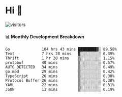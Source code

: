 # Hi 👋
 
![visitors](https://visitor-badge.glitch.me/badge?page_id=sorcererxw.sorcererx)

#### 📊 Monthly Development Breakdown

<!--START_SECTION:waka-->
```text
Go              104 hrs 43 mins ████████▓░ 89.58%
Text            7 hrs 28 mins   ▓░░░░░░░░░ 6.39%
Thrift          1 hr 20 mins    ▒░░░░░░░░░ 1.15%
protobuf        40 mins         ▒░░░░░░░░░ 0.57%
AUTO_DETECTED   34 mins         ▒░░░░░░░░░ 0.49%
go.mod          29 mins         ▒░░░░░░░░░ 0.42%
TypeScript      26 mins         ▒░░░░░░░░░ 0.38%
Protocol Buffer 26 mins         ▒░░░░░░░░░ 0.38%
YAML            22 mins         ▒░░░░░░░░░ 0.31%
JSON            13 mins         ▒░░░░░░░░░ 0.19%
```
<!--END_SECTION:waka-->
